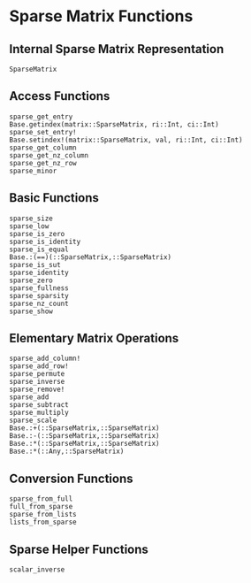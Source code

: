 # Sparse Matrix Functions

## Internal Sparse Matrix Representation

```@docs
SparseMatrix
```

## Access Functions

```@docs
sparse_get_entry
Base.getindex(matrix::SparseMatrix, ri::Int, ci::Int)
sparse_set_entry!
Base.setindex!(matrix::SparseMatrix, val, ri::Int, ci::Int)
sparse_get_column
sparse_get_nz_column
sparse_get_nz_row
sparse_minor
```

## Basic Functions

```@docs
sparse_size
sparse_low
sparse_is_zero
sparse_is_identity
sparse_is_equal
Base.:(==)(::SparseMatrix,::SparseMatrix)
sparse_is_sut
sparse_identity
sparse_zero
sparse_fullness
sparse_sparsity
sparse_nz_count
sparse_show
```

## Elementary Matrix Operations

```@docs
sparse_add_column!
sparse_add_row!
sparse_permute
sparse_inverse
sparse_remove!
sparse_add
sparse_subtract
sparse_multiply
sparse_scale
Base.:+(::SparseMatrix,::SparseMatrix)
Base.:-(::SparseMatrix,::SparseMatrix)
Base.:*(::SparseMatrix,::SparseMatrix)
Base.:*(::Any,::SparseMatrix)
```

## Conversion Functions

```@docs
sparse_from_full
full_from_sparse
sparse_from_lists
lists_from_sparse
```

## Sparse Helper Functions

```@docs
scalar_inverse
```

